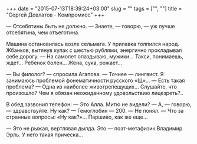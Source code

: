 +++
date = "2015-07-13T18:39:24+03:00"
slug = ""
tags = ["", ""]
title = "Сергей Довлатов - Компромисс"
+++

— Отсебятины быть не должно. — Знаете, — говорю, — уж лучше отсебятина, чем
отъеготина.

Машина остановилась возле сельмага. У прилавка толпился народ. Жбанков, вытянув
кулак с шестью рублями, энергично прокладывал себе дорогу. — На самолет
опаздываю, мужики… Такси, понимаешь, ждет… Ребенок болен… Жена, сука, рожает…

— Вы филолог? — спросила Агапова. — Точнее — лингвист. Я занимаюсь проблемой
фонематичности русского «Щ»… — Есть такая проблема? — Одна из наиболее
животрепещущих… Слушайте, что произошло? Чем я обязан неожиданному удовольствию
лицезреть?..

В обед зазвонил телефон: — Это Алла. Митю не видели? — А, — говорю, —
здравствуйте. Ну как? — Гемоглобин — 200. — Не понял. — Что за странные вопросы:
«Ну как?»… Паршиво, как же еще…

— Это не рыжая, вертлявая дылда. Это — поэт-метафизик Владимир Эрль. У него
такая прическа…
